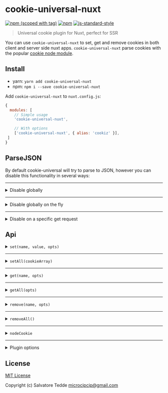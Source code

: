 # cookie-universal-nuxt
[![npm (scoped with tag)](https://img.shields.io/npm/v/cookie-universal-nuxt/latest.svg?style=flat-square)](https://npmjs.com/package/cookie-universal-nuxt)
[![npm](https://img.shields.io/npm/dt/cookie-universal-nuxt.svg?style=flat-square)](https://npmjs.com/package/cookie-universal-nuxt)
[![js-standard-style](https://img.shields.io/badge/code_style-standard-brightgreen.svg?style=flat-square)](http://standardjs.com)

> Universal cookie plugin for Nuxt, perfect for SSR

You can use `cookie-universal-nuxt` to set, get and remove cookies in both client and server side nuxt apps.
`cookie-universal-nuxt` parse cookies with the popular [cookie node module](https://github.com/jshttp/cookie).

## Install
- yarn: `yarn add cookie-universal-nuxt`
- npm: `npm i --save cookie-universal-nuxt`

Add `cookie-universal-nuxt` to `nuxt.config.js`:

```js
{
  modules: [
    // Simple usage
    'cookie-universal-nuxt',

    // With options
    ['cookie-universal-nuxt', { alias: 'cookiz' }],
 ]
}
```

## ParseJSON

By default cookie-universal will try to parse to JSON, however you can disable this
functionality in several ways:

---

<details><summary>Disable globally</summary><p>

- Disable from the plugin options:

```
{
  modules: [
    ['cookie-universal-nuxt', { parseJSON: false }],
 ]
}
```
</p></details>

---

<details><summary>Disable globally on the fly</summary><p>

```js
// nuxt middleware
export default ({ app }) => {
  app.$cookies.parseJSON = false
}

// client
this.$cookies.parseJSON = false
```
</p></details>

---

<details><summary>Disable on a specific get request</summary><p>

```js
// nuxt middleware
export default ({ app }) => {
  app.$cookies.get('cookie-name', { parseJSON: false })
}

// client
this.$cookies.get('cookie-name', { parseJSON: false })
```
</p></details>

## Api

<details><summary><code>set(name, value, opts)</code></summary><p>

- `name` (string): Cookie name to set.
- `value` (string|object): Cookie value.
- `opts` (object): Same as the [cookie node module](https://github.com/jshttp/cookie).
  - `path` (string): Specifies the value for the Path Set-Cookie attribute. By default, the path is considered the "default path".
  - `expires` (date): Specifies the Date object to be the value for the Expires Set-Cookie attribute.
  - `maxAge` (number): Specifies the number (in seconds) to be the value for the Max-Age Set-Cookie attribute.
  - `httpOnly` (boolean): Specifies the boolean value for the [HttpOnly Set-Cookie attribute][rfc-6265-5.2.6].
  - `domain` (string): specifies the value for the Domain Set-Cookie attribute.
  - `encode` (function): Specifies a function that will be used to encode a cookie's value.
  - `sameSite` (boolean|string): Specifies the value for the Path Set-Cookie attribute. By default, the path is considered the "default path".
  - `secure` (boolean): Specifies the boolean value for the Secure Set-Cookie attribute.

```js
const cookieValObject = { param1: 'value1', param2: 'value2' }

// nuxt middleware
export default ({ app }) => {
  app.$cookies.set('cookie-name', 'cookie-value', {
    path: '/',
    maxAge: 60 * 60 * 24 * 7
  })
  app.$cookies.set('cookie-name', cookieValObject, {
    path: '/',
    maxAge: 60 * 60 * 24 * 7
  })
}

// client
this.$cookies.set('cookie-name', 'cookie-value', {
  path: '/',
  maxAge: 60 * 60 * 24 * 7
})
this.$cookies.set('cookie-name', cookieValObject, {
  path: '/',
  maxAge: 60 * 60 * 24 * 7
})
```
</p></details>

---

<details><summary><code>setAll(cookieArray)</code></summary><p>

- cookieArray (array)
  - `name` (string): Cookie name to set.
  - `value` (string|object): Cookie value.
  - `opts` (object): Same as the [cookie node module](https://github.com/jshttp/cookie)
    - `path` (string): Specifies the value for the Path Set-Cookie attribute. By default, the path is considered the "default path".
    - `expires` (date): Specifies the Date object to be the value for the Expires Set-Cookie attribute.
    - `maxAge` (number): Specifies the number (in seconds) to be the value for the Max-Age Set-Cookie attribute.
    - `httpOnly` (boolean): Specifies the boolean value for the [HttpOnly Set-Cookie attribute][rfc-6265-5.2.6].
    - `domain` (string): specifies the value for the Domain Set-Cookie attribute.
    - `encode` (function): Specifies a function that will be used to encode a cookie's value.
    - `sameSite` (boolean|string): Specifies the value for the Path Set-Cookie attribute. By default, the path is considered the "default path".
    - `secure` (boolean): Specifies the boolean value for the Secure Set-Cookie attribute.

```js
const options = {
  path: '/',
  maxAge: 60 * 60 * 24 * 7
}
const cookieList = [
  { name: 'cookie-name1', value: 'value1', opts: options },
  { name: 'cookie-name2', value: 'value2', opts: options },
  { name: 'cookie-name3', value: 'value3', opts: options },
  { name: 'cookie-name4', value: 'value4', opts: options }
]

// nuxt middleware
export default ({ app }) => {
  app.$cookies.setAll(cookieList)
}

// client
this.$cookies.setAll(cookieList)
```
</p></details>

---

<details><summary><code>get(name, opts)</code></summary><p>

- `name` (string): Cookie name to get.
- `opts`
  - `fromRes` (boolean): Get cookies from res instead of req.
  - `parseJSON` (boolean): Parse json, true by default unless overridden globally or locally.

```js
// nuxt middleware
export default ({ app }) => {
  const cookieRes = app.$cookies.get('cookie-name')
  const cookieRes = app.$cookies.get('cookie-name', { fromRes: true }) // get from res instead of req
  // returns the cookie value or undefined
}

// client
const cookieRes = this.$cookies.get('cookie-name')
// returns the cookie value or undefined
```
</p></details>

---

<details><summary><code>getAll(opts)</code></summary><p>

- `opts`
  - `fromRes` (boolean): Get cookies from res instead of req.
  - `parseJSON` (boolean): Parse json, true by default unless overridden globally or locally.

```js
// nuxt middleware
export default ({ app }) => {
  const cookiesRes = app.$cookies.getAll()
  const cookiesRes = app.$cookies.getAll({ fromRes: true }) // get from res instead of req
  // returns all cookies or {}
  //{
  //  "cookie-1": "value1",
  //  "cookie-2": "value2",
  //}
}

// client
const cookiesRes = this.$cookies.getAll()
// returns all cookies or {}
//{
//  "cookie-1": "value1",
//  "cookie-2": "value2",
//}
```
</p></details>

---

<details><summary><code>remove(name, opts)</code></summary><p>

- `name` (string): Cookie name to remove.
- `opts`
  - `path` (string): Specifies the value for the Path Set-Cookie attribute. By default, the path is considered the "default path".
  - `expires` (date): Specifies the Date object to be the value for the Expires Set-Cookie attribute.
  - `maxAge` (number): Specifies the number (in seconds) to be the value for the Max-Age Set-Cookie attribute.
  - `httpOnly` (boolean): Specifies the boolean value for the [HttpOnly Set-Cookie attribute][rfc-6265-5.2.6].
  - `domain` (string): specifies the value for the Domain Set-Cookie attribute.
  - `encode` (function): Specifies a function that will be used to encode a cookie's value.
  - `sameSite` (boolean|string): Specifies the value for the Path Set-Cookie attribute. By default, the path is considered the "default path".
  - `secure` (boolean): Specifies the boolean value for the Secure Set-Cookie attribute.

```js
// nuxt middleware
export default ({ app }) => {
  app.$cookies.remove('cookie-name')
  app.$cookies.remove('cookie-name', {
    // this will allow you to remove a cookie
    // from a different path
    path: '/my-path'
  })
}

// client
this.$cookies.remove('cookie-name')
```
</p></details>

---

<details><summary><code>removeAll()</code></summary><p>

```js
// note that removeAll does not currently allow you
// to remove cookies that have a
// path different from '/'

// nuxt middleware
export default ({ app }) => {
  app.$cookies.removeAll()
}

// client
this.$cookies.removeAll()
```
</p></details>

---

<details><summary><code>nodeCookie</code></summary><p>

This property will expose the [cookie node module](https://github.com/jshttp/cookie) so you don't have to include it yourself.

```js

// nuxt middleware
export default ({ app }) => {
  const cookieRes = app.$cookies.nodeCookie.parse('cookie-name', 'cookie-value')
  cookieRes['cookie-name'] // returns 'cookie-value'
}

// client
const cookieRes = this.$cookies.nodeCookie.parse('cookie-name', 'cookie-value')
cookieRes['cookie-name'] // returns 'cookie-value'
```
</p></details>

---

<details><summary>Plugin options</summary><p>

- `alias` (string): Specifies the plugin alias to use.
- `parseJSON` (boolean): Disable JSON parsing.

```js
{
  modules: [
    ['cookie-universal-nuxt', { alias: 'cookiz', parseJSON: false }],
 ]
}


// usage
this.$cookiz.set('cookie-name', 'cookie-value')
```
</p></details>

## License

[MIT License](./LICENSE)

Copyright (c) Salvatore Tedde <microcipcip@gmail.com>

